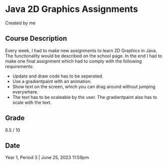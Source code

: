 # Java 2D Graphics Assignments
Created by me

## Course Description
Every week, I had to make new assignments to learn 2D Graphics in Java. The functionality would be described on the school page.
In the end I had to make one final assignment which had to comply with the following requirements:
- Update and draw code has to be seperated.
- Use a gradientpaint with an animation.
- Show text on the screen, which you can drag around without jumping everywhere.
- The text has to be scaleable by the user. The gradientpaint also has to scale with the text.

## Grade
6.5 / 10

## Date
Year 1, Period 3 | June 25, 2023 11:59pm
